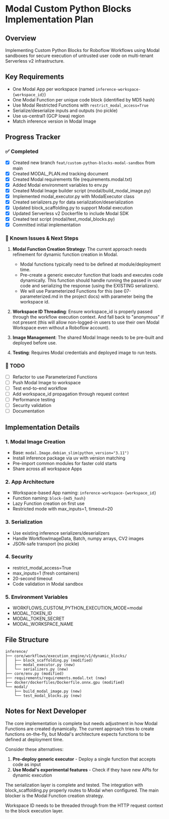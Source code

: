 # Modal Custom Python Blocks Implementation Plan

## Overview
Implementing Custom Python Blocks for Roboflow Workflows using Modal sandboxes for secure execution of untrusted user code on multi-tenant Serverless v2 infrastructure.

## Key Requirements
- One Modal App per workspace (named `inference-workspace-{workspace_id}`)
- One Modal Function per unique code block (identified by MD5 hash)
- Use Modal Restricted Functions with `restrict_modal_access=True`
- Serialize/deserialize inputs and outputs (no pickle)
- Use us-central1 (GCP Iowa) region
- Match inference version in Modal Image

## Progress Tracker

### ✅ Completed
- [x] Created new branch `feat/custom-python-blocks-modal-sandbox` from main
- [x] Created MODAL_PLAN.md tracking document
- [x] Created Modal requirements file (requirements.modal.txt)
- [x] Added Modal environment variables to env.py
- [x] Created Modal Image builder script (modal/build_modal_image.py)
- [x] Implemented modal_executor.py with ModalExecutor class
- [x] Created serializers.py for data serialization/deserialization
- [x] Updated block_scaffolding.py to support Modal execution
- [x] Updated Serverless v2 Dockerfile to include Modal SDK
- [x] Created test script (modal/test_modal_blocks.py)
- [x] Committed initial implementation

### 🚧 Known Issues & Next Steps

1. **Modal Function Creation Strategy**: The current approach needs refinement for dynamic function creation in Modal.
   - Modal functions typically need to be defined at module/deployment time.
   - Pre-create a generic executor function that loads and executes code dynamically. This function should handle running the passed in user code and serializing the response (using the EXISTING serializers).
   - We will use Parameterized Functions for this (see 07-parameterized.md in the project docs) with parameter being the workspace id.

2. **Workspace ID Threading**: Ensure workspace_id is properly passed through the workflow execution context. And fall back to "anonymous" if not present (this will allow non-logged-in users to use their own Modal Workspace even without a Roboflow account).

3. **Image Management**: The shared Modal Image needs to be pre-built and deployed before use.

4. **Testing**: Requires Modal credentials and deployed image to run tests.

### 📝 TODO
- [ ] Refactor to use Parameterized Functions
- [ ] Push Modal Image to workspace  
- [ ] Test end-to-end workflow
- [ ] Add workspace_id propagation through request context
- [ ] Performance testing
- [ ] Security validation
- [ ] Documentation

## Implementation Details

### 1. Modal Image Creation
- Base: `modal.Image.debian_slim(python_version="3.11")`
- Install inference package via uv with version matching
- Pre-import common modules for faster cold starts
- Share across all workspace Apps

### 2. App Architecture
- Workspace-based App naming: `inference-workspace-{workspace_id}`
- Function naming: `block-{md5_hash}`
- Lazy Function creation on first use
- Restricted mode with max_inputs=1, timeout=20

### 3. Serialization
- Use existing inference serializers/deserializers
- Handle WorkflowImageData, Batch, numpy arrays, CV2 images
- JSON-safe transport (no pickle)

### 4. Security
- restrict_modal_access=True
- max_inputs=1 (fresh containers)
- 20-second timeout
- Code validation in Modal sandbox

### 5. Environment Variables
- WORKFLOWS_CUSTOM_PYTHON_EXECUTION_MODE=modal
- MODAL_TOKEN_ID
- MODAL_TOKEN_SECRET  
- MODAL_WORKSPACE_NAME

## File Structure
```
inference/
├── core/workflows/execution_engine/v1/dynamic_blocks/
│   ├── block_scaffolding.py (modified)
│   ├── modal_executor.py (new)
│   └── serializers.py (new)
├── core/env.py (modified)
├── requirements/requirements.modal.txt (new)
├── docker/dockerfiles/Dockerfile.onnx.gpu (modified)
└── modal/
    ├── build_modal_image.py (new)
    └── test_modal_blocks.py (new)
```

## Notes for Next Developer

The core implementation is complete but needs adjustment in how Modal Functions are created dynamically. The current approach tries to create functions on-the-fly, but Modal's architecture expects functions to be defined at deployment time.

Consider these alternatives:
1. **Pre-deploy generic executor** - Deploy a single function that accepts code as input
2. **Use Modal's experimental features** - Check if they have new APIs for dynamic execution

The serialization layer is complete and tested. The integration with block_scaffolding.py properly routes to Modal when configured. The main blocker is the Modal Function creation strategy.

Workspace ID needs to be threaded through from the HTTP request context to the block execution layer.
